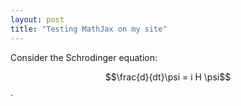 ```yaml
---
layout: post
title: "Testing MathJax on my site"
---
```


Consider the Schrodinger equation: 

$$\frac{d}{dt}\psi = i H \psi$$. 
